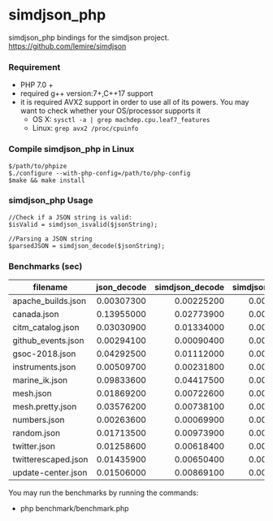 # simdjson_php
simdjson_php bindings for the simdjson project. https://github.com/lemire/simdjson

### Requirement
* PHP 7.0 +
* required g++ version:7+,C++17 support
* it is required AVX2 support in order to use all of its powers. You may want to check whether your OS/processor supports it
  - OS X: `sysctl -a | grep machdep.cpu.leaf7_features`
  - Linux: `grep avx2 /proc/cpuinfo`

### Compile simdjson_php in Linux
```
$/path/to/phpize
$./configure --with-php-config=/path/to/php-config
$make && make install
```

### simdjson_php Usage
```
//Check if a JSON string is valid:
$isValid = simdjson_isvalid($jsonString);

//Parsing a JSON string
$parsedJSON = simdjson_decode($jsonString);
```

### Benchmarks (sec)
filename|json_decode|simdjson_decode|simdjson_isvalid
---|:--:|---:|---:
apache_builds.json|0.00307300|0.00225200|0.00018100
canada.json|0.13955000|0.02773900|0.00358300
citm_catalog.json|0.03030900|0.01334000|0.00117000
github_events.json|0.00294100|0.00090400|0.00008500
gsoc-2018.json|0.04292500|0.01112000|0.00186700
instruments.json|0.00509700|0.00231800|0.00017500
marine_ik.json|0.09833600|0.04417500|0.00463400
mesh.json|0.01869200|0.00722600|0.00114800
mesh.pretty.json|0.03576200|0.00738100|0.00163400
numbers.json|0.00263600|0.00069900|0.00018200
random.json|0.01713500|0.00973900|0.00063000
twitter.json|0.01258600|0.00618400|0.00057400
twitterescaped.json|0.01435900|0.00650400|0.00074300
update-center.json|0.01506000|0.00869100|0.00047800

You may run the benchmarks by running the commands:
* php benchmark/benchmark.php
